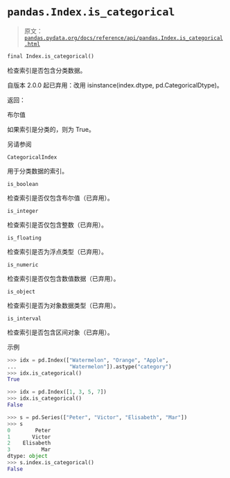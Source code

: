 # `pandas.Index.is_categorical`

> 原文：[`pandas.pydata.org/docs/reference/api/pandas.Index.is_categorical.html`](https://pandas.pydata.org/docs/reference/api/pandas.Index.is_categorical.html)

```py
final Index.is_categorical()
```

检查索引是否包含分类数据。

自版本 2.0.0 起已弃用：改用 isinstance(index.dtype, pd.CategoricalDtype)。

返回：

布尔值

如果索引是分类的，则为 True。

另请参阅

`CategoricalIndex`

用于分类数据的索引。

`is_boolean`

检查索引是否仅包含布尔值（已弃用）。

`is_integer`

检查索引是否仅包含整数（已弃用）。

`is_floating`

检查索引是否为浮点类型（已弃用）。

`is_numeric`

检查索引是否仅包含数值数据（已弃用）。

`is_object`

检查索引是否为对象数据类型（已弃用）。

`is_interval`

检查索引是否包含区间对象（已弃用）。

示例

```py
>>> idx = pd.Index(["Watermelon", "Orange", "Apple",
...                 "Watermelon"]).astype("category")
>>> idx.is_categorical()  
True 
```

```py
>>> idx = pd.Index([1, 3, 5, 7])
>>> idx.is_categorical()  
False 
```

```py
>>> s = pd.Series(["Peter", "Victor", "Elisabeth", "Mar"])
>>> s
0        Peter
1       Victor
2    Elisabeth
3          Mar
dtype: object
>>> s.index.is_categorical()  
False 
```
